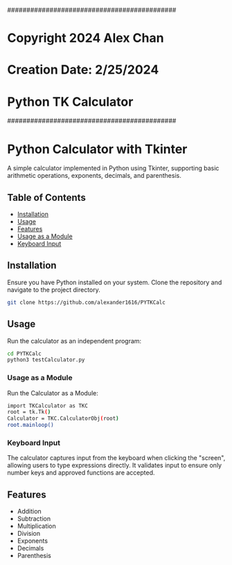 ############################################
# Copyright 2024 Alex Chan
# Creation Date: 2/25/2024
# Python TK Calculator
############################################


# Python Calculator with Tkinter

A simple calculator implemented in Python using Tkinter, supporting basic arithmetic operations, exponents, decimals, and parenthesis.

## Table of Contents

- [Installation](#installation)
- [Usage](#usage)
- [Features](#features)
- [Usage as a Module](#usage-as-a-module)
- [Keyboard Input](#keyboard-input)

## Installation

Ensure you have Python installed on your system. Clone the repository and navigate to the project directory.

```bash
git clone https://github.com/alexander1616/PYTKCalc
```

## Usage

Run the calculator as an independent program:

```bash
cd PYTKCalc
python3 testCalculator.py
```
### Usage as a Module

Run the Calculator as a Module:

```bash
import TKCalculator as TKC
root = tk.Tk()
Calculator = TKC.CalculatorObj(root)
root.mainloop()
```

### Keyboard Input

The calculator captures input from the keyboard when clicking the "screen", allowing users to type expressions directly. It validates input to ensure only number keys and approved functions are accepted.




## Features

- Addition
- Subtraction
- Multiplication
- Division
- Exponents
- Decimals
- Parenthesis
